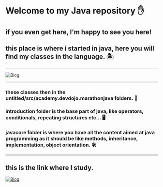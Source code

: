 # Welcome to my Java repository ✋
## if you even get here, I'm happy to see you here!

## this place is where i started in java, here you will find my classes in the language. 🏝️
-----

![Blog](	https://img.shields.io/badge/Java-ED8B00?style=for-the-badge&logo=openjdk&logoColor=white)

------------
### these classes then in the untitled/src/academy.devdojo.marathonjava folders. 📁
### introduction folder is the base part of java, like operators, conditionals, repeating structures etc... 🖥️

### javacore folder is where you have all the content aimed at java programming as it should be like methods, inheritance, implementation, object orientation. 🛠️
----
## this is the link where I study.

[![Blog](https://img.shields.io/badge/YouTube-FF0000?style=for-the-badge&logo=youtube&logoColor=white)](https://www.youtube.com/@DevDojoBrasil)

